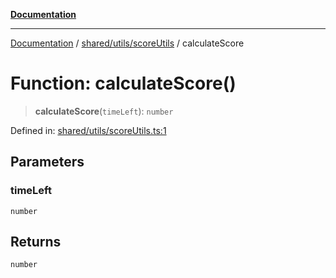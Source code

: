 [**Documentation**](../../../../README.md)

***

[Documentation](../../../../README.md) / [shared/utils/scoreUtils](../README.md) / calculateScore

# Function: calculateScore()

> **calculateScore**(`timeLeft`): `number`

Defined in: [shared/utils/scoreUtils.ts:1](https://github.com/Projet-Clovis/flashcard-games/blob/cdaa1ee741a03ae1c8c76b5e87cd54da494e38ee/src/shared/utils/scoreUtils.ts#L1)

## Parameters

### timeLeft

`number`

## Returns

`number`
